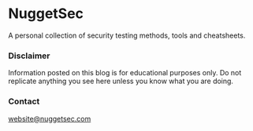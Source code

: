 # NuggetSec

A personal collection of security testing methods, tools and cheatsheets.

### Disclaimer

Information posted on this blog is for educational purposes only. Do not replicate anything you see here unless you know what you are doing.

### Contact

website@nuggetsec.com
